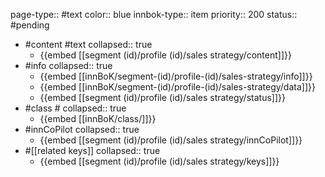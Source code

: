 page-type:: #text
color:: blue
innbok-type:: item
priority:: 200
status:: #pending

- #content #text
  collapsed:: true
	- {{embed [[segment (id)/profile (id)/sales strategy/content]]}}
- #info
  collapsed:: true
	- {{embed [[innBoK/segment-(id)/profile-(id)/sales-strategy/info]]}}
	- {{embed [[innBoK/segment-(id)/profile-(id)/sales-strategy/data]]}}
	- {{embed [[segment (id)/profile (id)/sales strategy/status]]}}
- #class #
  collapsed:: true
	- {{embed [[innBoK/class/]]}}
- #innCoPilot
  collapsed:: true
	- {{embed [[segment (id)/profile (id)/sales strategy/innCoPilot]]}}
- #[[related keys]]
  collapsed:: true
	- {{embed [[segment (id)/profile (id)/sales strategy/keys]]}}



